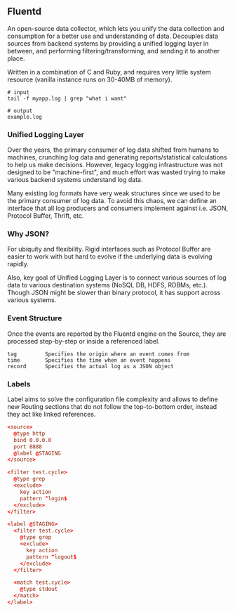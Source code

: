 ## Fluentd

An open-source data collector, which lets you unify the data collection and consumption for a better use and understanding of data. Decouples data sources from backend systems by providing a unified logging layer in between, and performing filtering/transforming, and sending it to another place.

Written in a combination of C and Ruby, and requires very little system resource (vanilla instance runs on 30-40MB of memory).

```
# input
tail -f myapp.log | grep "what i want"

# output
example.log
```

### Unified Logging Layer

Over the years, the primary consumer of log data shifted from humans to machines, crunching log data and generating reports/statistical calculations to help us make decisions. However, legacy logging infrastructure was not designed to be "machine-first", and much effort was wasted trying to make various backend systems understand log data.

Many existing log formats have very weak structures since we used to be the primary consumer of log data. To avoid this chaos, we can define an interface that all log producers and consumers implement against i.e. JSON, Protocol Buffer, Thrift, etc.

### Why JSON?

For ubiquity and flexibility. Rigid interfaces such as Protocol Buffer are easier to work with but hard to evolve if the underlying data is evolving rapidly.

Also, key goal of Unified Logging Layer is to connect various sources of log data to various destination systems (NoSQL DB, HDFS, RDBMs, etc.). Though JSON might be slower than binary protocol, it has support across various systems.

### Event Structure

Once the events are reported by the Fluentd engine on the Source, they are processed step-by-step or inside a referenced label.

```
tag         Specifies the origin where an event comes from
time        Specifies the time when an event happens
record      Specifies the actual log as a JSON object
```

### Labels

Label aims to solve the configuration file complexity and allows to define new Routing sections that do not follow the top-to-bottom order, instead they act like linked references.

```conf
<source>
  @type http
  bind 0.0.0.0
  port 8888
  @label @STAGING
</source>

<filter test.cycle>
  @type grep
  <exclude>
    key action
    pattern ^login$
  </exclude>
</filter>

<label @STAGING>
  <filter test.cycle>
    @type grep
    <exclude>
      key action
      pattern ^logout$
    </exclude>
  </filter>

  <match test.cycle>
    @type stdout
  </match>
</label>
```
